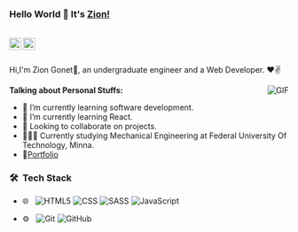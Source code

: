 ### Hello World 👋 It's [Zion!](https://zioncodes.github.io)

<br/>


<a href="https://twitter.com/copyofawe">
<img align="left" alt="Zion Gonet | Twitter" width="22px" src="https://cdn.jsdelivr.net/npm/simple-icons@v3/icons/twitter.svg" />
</a>
<a href="https://www.linkedin.com/">
<img align="left" alt="Zion Gonet" width="22px" src="https://cdn.jsdelivr.net/npm/simple-icons@v3/icons/linkedin.svg" />
</a>

<br />

<br />

Hi,I'm Zion Gonet🙌, an undergraduate engineer and a Web Developer. ❤✌


<img align="right" alt="GIF" src="https://media.giphy.com/media/USV0ym3bVWQJJmNu3N/giphy.gif" />


**Talking about Personal Stuffs:**

- 🔭 I’m currently learning software development.
- 🌱 I’m currently learning React.
- 👯 Looking to collaborate on projects.
- 🧑🏿‍🎓 Currently studying Mechanical Engineering at Federal University Of Technology, Minna.
- 📝[Portfolio](https://zioncodes.github.io)


<h3> 🛠 &nbsp;Tech Stack</h3>

- 🌐 &nbsp;
  ![HTML5](https://img.shields.io/badge/-HTML5-333333?style=flat&logo=HTML5)
  ![CSS](https://img.shields.io/badge/-CSS-333333?style=flat&logo=CSS3&logoColor=1572B6)
  ![SASS](https://img.shields.io/badge/-SASS-333333?style=flat&logo=SASS&logoColor=1572B6)
  ![JavaScript](https://img.shields.io/badge/-JavaScript-333333?style=flat&logo=javascript)
  
- ⚙️ &nbsp;
  ![Git](https://img.shields.io/badge/-Git-333333?style=flat&logo=git)
  ![GitHub](https://img.shields.io/badge/-GitHub-333333?style=flat&logo=github)

